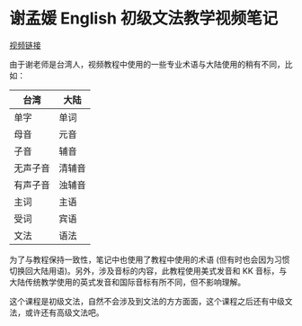 # 谢孟媛 English 初级文法教学视频笔记

[视频链接](https://www.youtube.com/watch?v=LXZoSQDj0pA&list=PLaYqF7AnyNPfOVmMZSw7lfGymb9f2cz5Q)

由于谢老师是台湾人，视频教程中使用的一些专业术语与大陆使用的稍有不同，比如：

台湾    | 大陆
-------|------
单字    | 单词
母音    | 元音
子音    | 辅音
无声子音 | 清辅音
有声子音 | 浊辅音
主词    | 主语
受词    | 宾语
文法    | 语法


为了与教程保持一致性，笔记中也使用了教程中使用的术语 (但有时也会因为习惯切换回大陆用语)。另外，涉及音标的内容，此教程使用美式发音和 KK 音标，与大陆传统教学使用的英式发音和国际音标有所不同，但不影响理解。

这个课程是初级文法，自然不会涉及到文法的方方面面，这个课程之后还有中级文法，或许还有高级文法吧。
